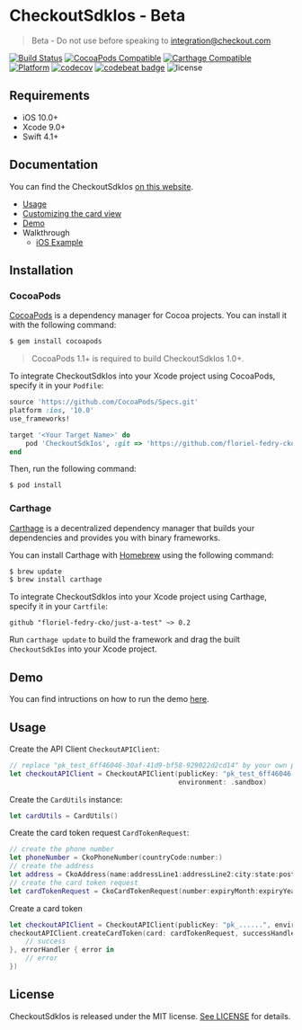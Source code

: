 # CheckoutSdkIos - Beta

> Beta - Do not use before speaking to integration@checkout.com

[![Build Status](https://travis-ci.org/floriel-fedry-cko/just-a-test.svg?branch=master)](https://travis-ci.org/floriel-fedry-cko/just-a-test)
[![CocoaPods Compatible](https://img.shields.io/cocoapods/v/CheckoutSdkIos.svg)](https://img.shields.io/cocoapods/v/CheckoutSdkIos)
[![Carthage Compatible](https://img.shields.io/badge/Carthage-compatible-4BC51D.svg?style=flat)](https://github.com/Carthage/Carthage)
[![Platform](https://img.shields.io/cocoapods/p/CheckoutSdkIos.svg?style=flat)](https://alamofire.github.io/CheckoutSdkIos)
[![codecov](https://codecov.io/gh/floriel-fedry-cko/just-a-test/branch/master/graph/badge.svg)](https://codecov.io/gh/floriel-fedry-cko/just-a-test)
[![codebeat badge](https://codebeat.co/badges/d9bae177-78c1-40bb-94a7-187a7759d549)](https://codebeat.co/projects/github-com-floriel-fedry-cko-just-a-test-master)
![license](https://img.shields.io/github/license/floriel-fedry-cko/just-a-test.svg)

## Requirements

- iOS 10.0+
- Xcode 9.0+
- Swift 4.1+

## Documentation

You can find the CheckoutSdkIos [on this website](https://floriel-fedry-cko.github.io/just-a-test/index.html).

- [Usage](https://floriel-fedry-cko.github.io/just-a-test/usage.html)
- [Customizing the card view](https://floriel-fedry-cko.github.io/just-a-test/customizing-the-card-view.html)
- [Demo](https://floriel-fedry-cko.github.io/just-a-test/demo.html)
- Walkthrough
  - [iOS Example](https://floriel-fedry-cko.github.io/just-a-test/ios-example-frames.html)

## Installation

### CocoaPods

[CocoaPods](http://cocoapods.org) is a dependency manager for Cocoa projects. You can install it with the following command:

```bash
$ gem install cocoapods
```

> CocoaPods 1.1+ is required to build CheckoutSdkIos 1.0+.

To integrate CheckoutSdkIos into your Xcode project using CocoaPods, specify it in your `Podfile`:

```ruby
source 'https://github.com/CocoaPods/Specs.git'
platform :ios, '10.0'
use_frameworks!

target '<Your Target Name>' do
    pod 'CheckoutSdkIos', :git => 'https://github.com/floriel-fedry-cko/just-a-test.git'
end
```

Then, run the following command:

```bash
$ pod install
```

### Carthage

[Carthage](https://github.com/Carthage/Carthage) is a decentralized dependency manager that builds your dependencies and provides you with binary frameworks.

You can install Carthage with [Homebrew](http://brew.sh/) using the following command:

```bash
$ brew update
$ brew install carthage
```

To integrate CheckoutSdkIos into your Xcode project using Carthage, specify it in your `Cartfile`:

```ogdl
github "floriel-fedry-cko/just-a-test" ~> 0.2
```

Run `carthage update` to build the framework and drag the built `CheckoutSdkIos` into your Xcode project.

## Demo

You can find intructions on how to run the demo [here](./Documentation/Demo.md).

## Usage

Create the API Client `CheckoutAPIClient`:

```swift
// replace "pk_test_6ff46046-30af-41d9-bf58-929022d2cd14" by your own public key
let checkoutAPIClient = CheckoutAPIClient(publicKey: "pk_test_6ff46046-30af-41d9-bf58-929022d2cd14",
                                          environment: .sandbox)
```

Create the `CardUtils` instance:

```swift
let cardUtils = CardUtils()
```

Create the card token request `CardTokenRequest`:

```swift
// create the phone number
let phoneNumber = CkoPhoneNumber(countryCode:number:)
// create the address
let address = CkoAddress(name:addressLine1:addressLine2:city:state:postcode:country:phone:)
// create the card token request
let cardTokenRequest = CkoCardTokenRequest(number:expiryMonth:expiryYear:cvv:name:billingAddress:)
```

Create a card token

```swift
let checkoutAPIClient = CheckoutAPIClient(publicKey: "pk_......", environment: .live)
checkoutAPIClient.createCardToken(card: cardTokenRequest, successHandler: { cardTokenResponse in
    // success
}, errorHandler { error in
    // error
})
```

## License

CheckoutSdkIos is released under the MIT license. [See LICENSE](https://github.com/checkout/checkout-sdk-ios/blob/master/LICENSE) for details.
